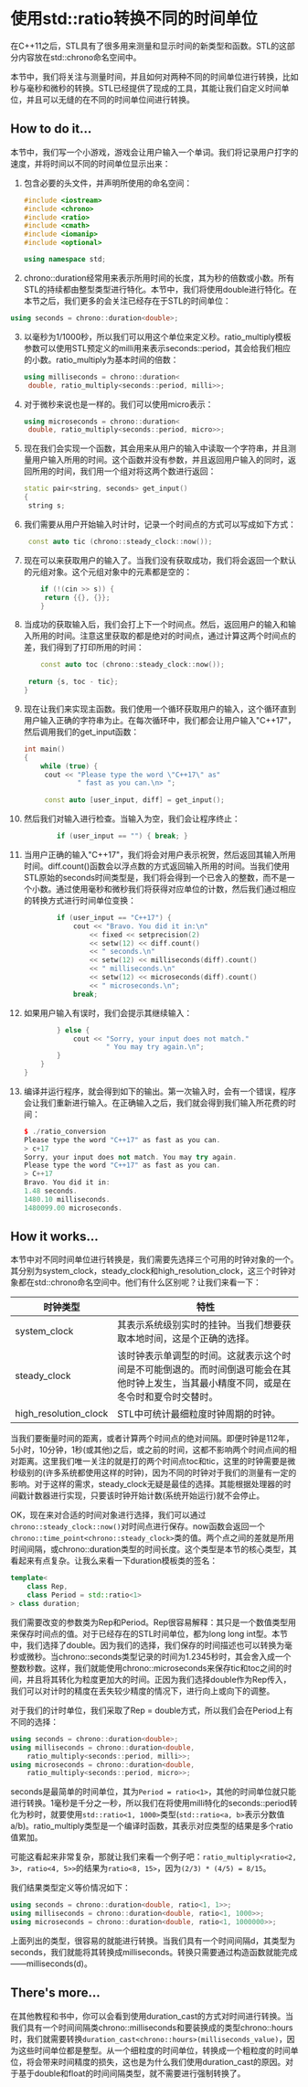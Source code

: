 # 使用std::ratio转换不同的时间单位

在C++11之后，STL具有了很多用来测量和显示时间的新类型和函数。STL的这部分内容放在std::chrono命名空间中。

本节中，我们将关注与测量时间，并且如何对两种不同的时间单位进行转换，比如秒与毫秒和微秒的转换。STL已经提供了现成的工具，其能让我们自定义时间单位，并且可以无缝的在不同的时间单位间进行转换。

## How to do it...

本节中，我们写一个小游戏，游戏会让用户输入一个单词。我们将记录用户打字的速度，并将时间以不同的时间单位显示出来：

1. 包含必要的头文件，并声明所使用的命名空间：

   ```c++
   #include <iostream>
   #include <chrono>
   #include <ratio>
   #include <cmath>
   #include <iomanip>
   #include <optional>
   
   using namespace std; 
   ```

2.  chrono::duration经常用来表示所用时间的长度，其为秒的倍数或小数。所有STL的持续都由整型类型进行特化。本节中，我们将使用double进行特化。在本节之后，我们更多的会关注已经存在于STL的时间单位：

   ```c++
   using seconds = chrono::duration<double>;
   ```

3. 以毫秒为1/1000秒，所以我们可以用这个单位来定义秒。ratio_multiply模板参数可以使用STL预定义的milli用来表示seconds::period，其会给我们相应的小数。ratio_multiply为基本时间的倍数：

   ```c++
   using milliseconds = chrono::duration<
   	double, ratio_multiply<seconds::period, milli>>;
   ```

4. 对于微秒来说也是一样的。我们可以使用micro表示：

   ```c++
   using microseconds = chrono::duration<
   	double, ratio_multiply<seconds::period, micro>>;
   ```

5. 现在我们会实现一个函数，其会用来从用户的输入中读取一个字符串，并且测量用户输入所用的时间。这个函数并没有参数，并且返回用户输入的同时，返回所用的时间，我们用一个组对将这两个数进行返回：

   ```c++
   static pair<string, seconds> get_input()
   {
   	string s;
   ```

6. 我们需要从用户开始输入时计时，记录一个时间点的方式可以写成如下方式：

   ```c++
   	const auto tic (chrono::steady_clock::now());
   ```

7. 现在可以来获取用户的输入了。当我们没有获取成功，我们将会返回一个默认的元组对象。这个元组对象中的元素都是空的：

   ```c++
       if (!(cin >> s)) {
       	return {{}, {}};
       }
   ```

8. 当成功的获取输入后，我们会打上下一个时间点。然后，返回用户的输入和输入所用的时间。注意这里获取的都是绝对的时间点，通过计算这两个时间点的差，我们得到了打印所用的时间：

   ```c++
       const auto toc (chrono::steady_clock::now());
       
   	return {s, toc - tic};
   } 
   ```

9. 现在让我们来实现主函数。我们使用一个循环获取用户的输入，这个循环直到用户输入正确的字符串为止。在每次循环中，我们都会让用户输入"C++17"，然后调用我们的get_input函数：

   ```c++
   int main()
   {
       while (true) {
       	cout << "Please type the word \"C++17\" as"
       			" fast as you can.\n> ";
           
       	const auto [user_input, diff] = get_input();
   ```

10. 然后我们对输入进行检查。当输入为空，我们会让程序终止：

    ```c++
    		if (user_input == "") { break; }
    ```

11. 当用户正确的输入"C++17"，我们将会对用户表示祝贺，然后返回其输入所用时间。diff.count()函数会以浮点数的方式返回输入所用的时间。当我们使用STL原始的seconds时间类型是，我们将会得到一个已舍入的整数，而不是一个小数。通过使用毫秒和微秒我们将获得对应单位的计数，然后我们通过相应的转换方式进行时间单位变换：

    ```c++
            if (user_input == "C++17") {
                cout << "Bravo. You did it in:\n"
                    << fixed << setprecision(2)
                    << setw(12) << diff.count()
                    << " seconds.\n"
                    << setw(12) << milliseconds(diff).count()
                    << " milliseconds.\n"
                    << setw(12) << microseconds(diff).count()
                    << " microseconds.\n";
                break;
    ```

12. 如果用户输入有误时，我们会提示其继续输入：

    ```c++
            } else {
                cout << "Sorry, your input does not match."
               			" You may try again.\n";
            }
        }
    }
    ```

13. 编译并运行程序，就会得到如下的输出。第一次输入时，会有一个错误，程序会让我们重新进行输入。在正确输入之后，我们就会得到我们输入所花费的时间：

    ```c++
    $ ./ratio_conversion
    Please type the word "C++17" as fast as you can.
    > c+17
    Sorry, your input does not match. You may try again.
    Please type the word "C++17" as fast as you can.
    > C++17
    Bravo. You did it in:
    1.48 seconds.
    1480.10 milliseconds.
    1480099.00 microseconds.
    ```

## How it works...

本节中对不同时间单位进行转换是，我们需要先选择三个可用的时钟对象的一个。其分别为system_clock，steady_clock和high_resolution_clock，这三个时钟对象都在std::chrono命名空间中。他们有什么区别呢？让我们来看一下：

| 时钟类型              | 特性                                                         |
| --------------------- | ------------------------------------------------------------ |
| system_clock          | 其表示系统级别实时的挂钟。当我们想要获取本地时间，这是个正确的选择。 |
| steady_clock          | 该时钟表示单调型的时间。这就表示这个时间是不可能倒退的。而时间倒退可能会在其他时钟上发生，当其最小精度不同，或是在冬令时和夏令时交替时。 |
| high_resolution_clock | STL中可统计最细粒度时钟周期的时钟。                          |

当我们要衡量时间的距离，或者计算两个时间点的绝对间隔。即便时钟是112年，5小时，10分钟，1秒(或其他)之后，或之前的时间，这都不影响两个时间点间的相对距离。这里我们唯一关注的就是打的两个时间点toc和tic，这里的时钟需要是微秒级别的(许多系统都使用这样的时钟)，因为不同的时钟对于我们的测量有一定的影响。对于这样的需求，steady_clock无疑是最佳的选择。其能根据处理器的时间戳计数器进行实现，只要该时钟开始计数(系统开始运行)就不会停止。

OK，现在来对合适的时间对象进行选择，我们可以通过`chrono::steady_clock::now()`对时间点进行保存。now函数会返回一个`chrono::time_point<chrono::steady_clock>`类的值。两个点之间的差就是所用时间间隔，或chrono::duration类型的时间长度。这个类型是本节的核心类型，其看起来有点复杂。让我么来看一下duration模板类的签名：

```c++
template<
    class Rep,
    class Period = std::ratio<1>
> class duration;
```

我们需要改变的参数类为Rep和Period。Rep很容易解释：其只是一个数值类型用来保存时间点的值。对于已经存在的STL时间单位，都为long long int型。本节中，我们选择了double。因为我们的选择，我们保存的时间描述也可以转换为毫秒或微秒。当chrono::seconds类型记录的时间为1.2345秒时，其会舍入成一个整数秒数。这样，我们就能使用chrono::microseconds来保存tic和toc之间的时间，并且将其转化为粒度更加大的时间。正因为我们选择double作为Rep传入，我们可以对计时的精度在丢失较少精度的情况下，进行向上或向下的调整。

对于我们的计时单位，我们采取了Rep = double方式，所以我们会在Period上有不同的选择：

```c++
using seconds = chrono::duration<double>;
using milliseconds = chrono::duration<double,
	ratio_multiply<seconds::period, milli>>;
using microseconds = chrono::duration<double,
	ratio_multiply<seconds::period, micro>>;
```

 seconds是最简单的时间单位，其为`Period = ratio<1>`，其他的时间单位就只能进行转换。1毫秒是千分之一秒，所以我们在将使用milli特化的seconds::period转化为秒时，就要使用`std::ratio<1, 1000>`类型(`std::ratio<a, b>`表示分数值a/b)。ratio_multiply类型是一个编译时函数，其表示对应类型的结果是多个ratio值累加。

可能这看起来非常复杂，那就让我们来看一个例子吧：`ratio_multiply<ratio<2, 3>, ratio<4, 5>>`的结果为`ratio<8, 15>`，因为`(2/3) * (4/5) = 8/15`。

我们结果类型定义等价情况如下：

```c++
using seconds = chrono::duration<double, ratio<1, 1>>;
using milliseconds = chrono::duration<double, ratio<1, 1000>>;
using microseconds = chrono::duration<double, ratio<1, 1000000>>;
```

上面列出的类型，很容易的就能进行转换。当我们具有一个时间间隔d，其类型为seconds，我们就能将其转换成milliseconds。转换只需要通过构造函数就能完成——milliseconds(d)。

## There's more...

在其他教程和书中，你可以会看到使用duration_cast的方式对时间进行转换。当我们具有一个时间间隔类chrono::milliseconds和要装换成的类型chrono::hours时，我们就需要转换`duration_cast<chrono::hours>(milliseconds_value)`，因为这些时间单位都是整型。从一个细粒度的时间单位，转换成一个粗粒度的时间单位，将会带来时间精度的损失，这也是为什么我们使用duration_cast的原因。对于基于double和float的时间间隔类型，就不需要进行强制转换了。